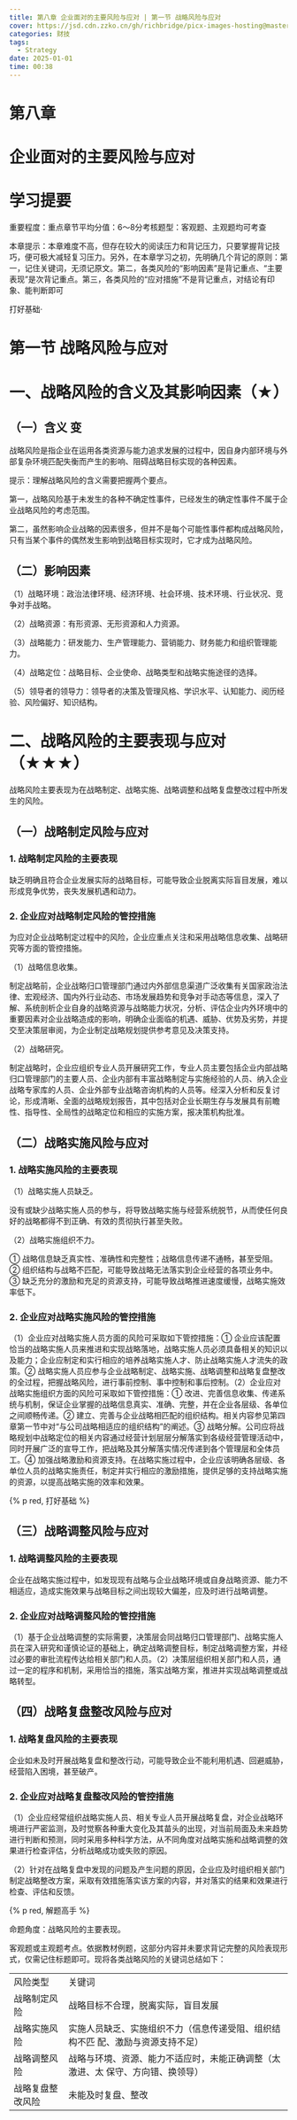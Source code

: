 ```yaml
---
title: 第八章 企业面对的主要风险与应对 | 第一节 战略风险与应对
cover: https://jsd.cdn.zzko.cn/gh/richbridge/picx-images-hosting@master/thumbnail/audit.png
categories: 财技
tags:
  - Strategy
date: 2025-01-01 
time: 00:38
---
```


# 第八章  

# 企业面对的主要风险与应对  

# 学习提要  

重要程度：重点章节平均分值：6～8分考核题型：客观题、主观题均可考查  

本章提示：本章难度不高，但存在较大的阅读压力和背记压力，只要掌握背记技巧，便可极大减轻复习压力。另外，在本章学习之初，先明确几个背记的原则：第一，记住关键词，无须记原文。第二，各类风险的“影响因素”是背记重点、“主要表现”是次背记重点。第三，各类风险的“应对措施”不是背记重点，对结论有印象、能判断即可  


打好基础·  

# 第一节 战略风险与应对  

# 一、战略风险的含义及其影响因素（★）  

## （一）含义 变  

战略风险是指企业在运用各类资源与能力追求发展的过程中，因自身内部环境与外部复杂环境匹配失衡而产生的影响、阻碍战略目标实现的各种因素。  

提示：理解战略风险的含义需要把握两个要点。  

第一，战略风险基于未发生的各种不确定性事件，已经发生的确定性事件不属于企业战略风险的考虑范围。  

第二，虽然影响企业战略的因素很多，但并不是每个可能性事件都构成战略风险，只有当某个事件的偶然发生影响到战略目标实现时，它才成为战略风险。  

## （二）影响因素  

（1）战略环境：政治法律环境、经济环境、社会环境、技术环境、行业状况、竞争对手战略。  

（2）战略资源：有形资源、无形资源和人力资源。  

（3）战略能力：研发能力、生产管理能力、营销能力、财务能力和组织管理能力。  

（4）战略定位：战略目标、企业使命、战略类型和战略实施途径的选择。  

（5）领导者的领导力：领导者的决策及管理风格、学识水平、认知能力、阅历经验、风险偏好、知识结构。  

# 二、战略风险的主要表现与应对（★★★）  

战略风险主要表现为在战略制定、战略实施、战略调整和战略复盘整改过程中所发生的风险。  

## （一）战略制定风险与应对  

### 1. 战略制定风险的主要表现  

缺乏明确且符合企业发展实际的战略目标，可能导致企业脱离实际盲目发展，难以形成竞争优势，丧失发展机遇和动力。  

### 2. 企业应对战略制定风险的管控措施  

为应对企业战略制定过程中的风险，企业应重点关注和采用战略信息收集、战略研究等方面的管控措施。  


（1）战略信息收集。  

制定战略前，企业战略归口管理部门通过内外部信息渠道广泛收集有关国家政治法律、宏观经济、国内外行业动态、市场发展趋势和竞争对手动态等信息，深入了解、系统剖析企业自身的战略资源与战略能力状况，分析、评估企业内外环境中的重要因素对企业战略造成的影响，明确企业面临的机遇、威胁、优势及劣势，并提交至决策层审阅，为企业制定战略规划提供参考意见及决策支持。  

（2）战略研究。  

制定战略时，企业应组织专业人员开展研究工作，专业人员主要包括企业内部战略归口管理部门的主要人员、企业内部有丰富战略制定与实施经验的人员、纳入企业战略专家库的人员、企业外部专业战略咨询机构的人员等。经深入分析和反复讨论，形成清晰、全面的战略规划报告，其中包括对企业长期生存与发展具有前瞻性、指导性、全局性的战略定位和相应的实施方案，报决策机构批准。  

## （二）战略实施风险与应对  

### 1. 战略实施风险的主要表现  

（1）战略实施人员缺乏。  

没有或缺少战略实施人员的参与，将导致战略实施与经营系统脱节，从而使任何良好的战略都得不到正确、有效的贯彻执行甚至失败。  

（2）战略实施组织不力。  

① 战略信息缺乏真实性、准确性和完整性；战略信息传递不通畅，甚至受阻。  
② 组织结构与战略不匹配，可能导致战略无法落实到企业经营的各项业务中。  
③ 缺乏充分的激励和充足的资源支持，可能导致战略推进速度缓慢，战略实施效率低下。  

### 2. 企业应对战略实施风险的管控措施  

（1）企业应对战略实施人员方面的风险可采取如下管控措施：① 企业应该配置恰当的战略实施人员来推进和实现战略落地，战略实施人员必须具备相关的知识以及能力；企业应制定和实行相应的培养战略实施人才、防止战略实施人才流失的政策。② 战略实施人员应参与企业战略制定、战略实施、战略调整和战略复盘整改的全过程，把握战略风险，进行事前控制、事中控制和事后控制。（2）企业应对战略实施组织方面的风险可采取如下管控措施：① 改进、完善信息收集、传递系统与机制，保证企业掌握的战略信息真实、准确、完整，并在企业各层级、各单位之间顺畅传递。② 建立、完善与企业战略相匹配的组织结构。相关内容参见第四章第一节中对“与公司战略相适应的组织结构”的阐述。③ 战略分解。公司应将战略规划中战略定位的相关内容通过经营计划层层分解落实到各级经营管理活动中，同时开展广泛的宣导工作，把战略及其分解落实情况传递到各个管理层和全体员工。④ 加强战略激励和资源支持。在战略实施过程中，企业应该明确各层级、各单位人员的战略实施责任，制定并实行相应的激励措施，提供足够的支持战略实施的资源，以提高战略实施的效率和效果。  


{% p red, 打好基础 %}

## （三）战略调整风险与应对  

### 1. 战略调整风险的主要表现  

企业在战略实施过程中，如发现现有战略与企业战略环境或自身战略资源、能力不相适应，造成实施效果与战略目标之间出现较大偏差，应及时进行战略调整。  

### 2. 企业应对战略调整风险的管控措施  

（1）基于企业战略调整的实际需要，决策层会同战略归口管理部门、战略实施人员在深入研究和谨慎论证的基础上，确定战略调整目标，制定战略调整方案，并经过必要的审批流程传达给相关部门和人员。（2）决策层组织相关部门和人员，通过一定的程序和机制，采用恰当的措施，落实战略方案，推进并实现战略调整或战略转型。  

## （四）战略复盘整改风险与应对  

### 1. 战略复盘风险的主要表现  

企业如未及时开展战略复盘和整改行动，可能导致企业不能利用机遇、回避威胁，经营陷入困境，甚至破产。  

### 2. 企业应对战略复盘整改风险的管控措施  

（1）企业应经常组织战略实施人员、相关专业人员开展战略复盘，对企业战略环境进行严密监测，及时觉察各种重大变化及其苗头的出现，对当前局面及未来趋势进行判断和预测，同时采用多种科学方法，从不同角度对战略实施和战略调整的效果进行检查评估，分析战略成功或失败的原因。  

（2）针对在战略复盘中发现的问题及产生问题的原因，企业应及时组织相关部门制定战略整改方案，采取有效措施落实该方案的内容，并对落实的结果和效果进行检查、评估和反馈。  

{% p red, 解题高手 %}

命题角度：战略风险的主要表现。  

客观题或主观题考点。依据教材例题，这部分内容并未要求背记完整的风险表现形式，仅需记住标题即可。现将各类战略风险的关键词总结如下：  

<html><body><table><tr><td>风险类型</td><td>关键词</td></tr><tr><td>战略制定风险</td><td>战略目标不合理，脱离实际，盲目发展</td></tr><tr><td>战略实施风险</td><td>实施人员缺乏、实施组织不力（信息传递受阻、组织结构不匹 配、激励与资源支持不足）</td></tr><tr><td>战略调整风险</td><td>战略与环境、资源、能力不适应时，未能正确调整（太激进、太 保守、方向错、换领导）</td></tr><tr><td>战略复盘整改风险</td><td>未能及时复盘、整改</td></tr></table></body></html>  